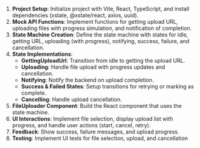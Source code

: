 1. **Project Setup**: Initialize project with Vite, React, TypeScript, and install dependencies (xstate, @xstate/react, axios, uuid).
2. **Mock API Functions**: Implement functions for getting upload URL, uploading files with progress simulation, and notification of completion.
3. **State Machine Creation**: Define the state machine with states for idle, getting URL, uploading (with progress), notifying, success, failure, and cancellation.
4. **State Implementations**:
   - **GettingUploadUrl**: Transition from idle to getting the upload URL.
   - **Uploading**: Handle file upload with progress updates and cancellation.
   - **Notifying**: Notify the backend on upload completion.
   - **Success & Failed States**: Setup transitions for retrying or marking as complete.
   - **Cancelling**: Handle upload cancellation.
5. **FileUploader Component**: Build the React component that uses the state machine.
6. **UI Interactions**: Implement file selection, display upload list with progress, and handle user actions (start, cancel, retry).
7. **Feedback**: Show success, failure messages, and upload progress.
8. **Testing**: Implement UI tests for file selection, upload, and cancellation
